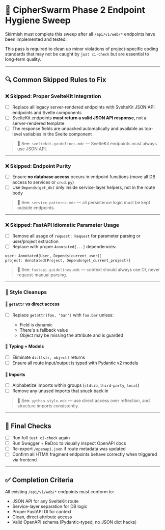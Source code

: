 # 🎯 CipherSwarm Phase 2 Endpoint Hygiene Sweep

Skirmish must complete this sweep after all `/api/v1/web/*` endpoints have been implemented and tested.

This pass is required to clean up minor violations of project-specific coding standards that may not be caught by `just ci-check` but are essential to long-term quality.

---

## 🔍 Common Skipped Rules to Fix

### ❌ Skipped: Proper SvelteKit Integration

-   [ ] Replace all legacy server-rendered endpoints with SvelteKit JSON API endpoints and Svelte components
-   [ ] SvelteKit endpoints **must return a valid JSON API response**, not a server-rendered template
-   [ ] The response fields are unpacked automatically and available as top-level variables in the Svelte component

> 📘 See: `sveltekit-guidelines.mdc` — SvelteKit endpoints must always use JSON API.

---

### ❌ Skipped: Endpoint Purity

-   [ ] Ensure **no database access** occurs in endpoint functions (move all DB access to services or `crud.py`)
-   [ ] Use `Depends(get_db)` only inside service-layer helpers, not in the route body

> 📘 See: `service-patterns.mdc` — all persistence logic must be kept outside endpoints.

---

### ❌ Skipped: FastAPI Idiomatic Parameter Usage

-   [ ] Remove all usage of `request: Request` for parameter parsing or user/project extraction
-   [ ] Replace with proper `Annotated[...]` dependencies:

```python
user: Annotated[User, Depends(current_user)]
project: Annotated[Project, Depends(get_current_project)]
```

> 📘 See: `fastapi-guidelines.mdc` — context should always use DI, never request-manual parsing.

---

### 🧼 Style Cleanups

#### 🔧 `getattr` vs direct access

-   [ ] Replace `getattr(foo, "bar")` with `foo.bar` unless:

    -   Field is dynamic
    -   There's a fallback value
    -   Object may be missing the attribute and is guarded

#### 🔧 Typing + Models

-   [ ] Eliminate `dict[str, object]` returns
-   [ ] Ensure all route input/output is typed with Pydantic v2 models

#### 🔧 Imports

-   [ ] Alphabetize imports within groups (`stdlib`, `third-party`, `local`)
-   [ ] Remove any unused imports that snuck back in

> 📘 See: `python-style.mdc` — use direct access over reflection, and structure imports consistently.

---

## 🧪 Final Checks

-   [ ] Run full `just ci-check` again
-   [ ] Run Swagger + ReDoc to visually inspect OpenAPI docs
-   [ ] Re-export `/openapi.json` if route metadata was updated
-   [ ] Confirm all HTMX fragment endpoints behave correctly when triggered via frontend

---

## ✅ Completion Criteria

All existing `/api/v1/web/*` endpoints must conform to:

-   JSON API for any SvelteKit route
-   Service-layer separation for DB logic
-   Proper FastAPI DI for context
-   Clean, direct attribute access
-   Valid OpenAPI schema (Pydantic-typed, no JSON dict hacks)
